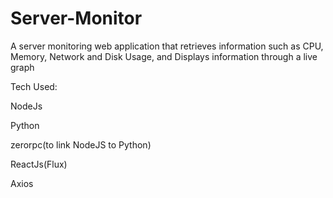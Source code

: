 # Server-Monitor
A server monitoring web application that retrieves information such as CPU, Memory, Network and Disk Usage, and Displays  information through a live graph  

<p>Tech Used:</p>
<p>NodeJs</p>
<p>Python</p>
<p>zerorpc(to link NodeJS to Python)</p>
<p>ReactJs(Flux)</p>
<p>Axios</p>
